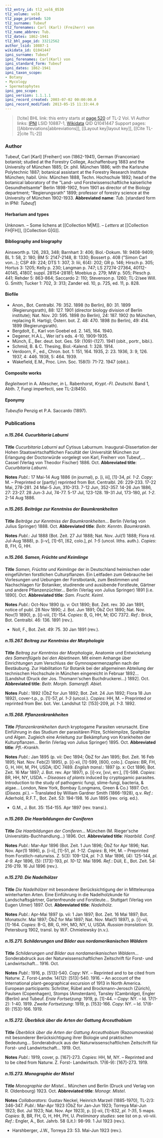 ```yaml
---
tl2_entry_id: tl2_vol6_0530
tl2_volume: vol6
tl2_page_printed: 520
tl2_surname: Tubeuf
tl2_forenames: Carl (Karl) (Freiherr) von
tl2_name_abbrev: Tub.
tl2_dates: 1862-1941
tl2_bhl_page_id: 33212562
author_lsid: 10887-1
wikidata_id: Q1041447
ipni_surname: Tubeuf
ipni_forenames: Carl(Karl) von
ipni_standard_form: Tubeuf
ipni_dates: 1862-1941
ipni_taxon_scope: 
- Botany
- Mycology
- Spermatophytes
ipni_geo_scope: 
ipni_version: 1.1.1.1
ipni_record_created: 2003-07-02 00:00:00.0
ipni_record_modified: 2013-05-15 11:33:44.0
---
```


> [!cite] BHL link: this entry starts at [page 520](https://www.biodiversitylibrary.org/page/33212562) of TL-2 Vol. VI
> Author links: [IPNI](https://www.ipni.org/a/10887-1) LSID 10887-1, [Wikidata](https://www.wikidata.org/wiki/Q1041447) QID Q1041447
> Support pages: [[Abbreviations|abbreviations]], [[Layout key|layout key]], [[Cite TL-2|cite TL-2]]

### Author

Tubeuf, Carl \[Karl\] \[Freiherr\] von (1862-1941), German (Franconian) botanist; studied at the Forestry College, Aschaffenburg 1883 and the University of München 1885; Dr. phil. München 1886; with the Karlsruhe Polytechnic 1887; botanical assistant at the Forestry Research Institute München; habil. Univ. München 1888, Techn. Hochschule 1892; head of the botanical laboratory of the "Land- und Forstwissenschaftliche kaiserliche Gesundheitsamte" Berlin 1898-1902, from 1901 as director of the Biology department; "Regierungsrath" 1899; professor of forestry science at the University of München 1902-1933. 
**Abbreviated name**: *Tub.* \[standard form in IPNI: *Tubeuf*\]

#### Herbarium and types

Unknown. – Some lichens at [[Collection M|M]]. – *Letters* at [[Collection FH|FH]], [[Collection G|G]].

#### Bibliography and biography

Ainsworth p. 126, 283, 348; Barnhart 3: 406; Biol.-Dokum. 18: 9408-9409; BL 1: 58, 2: 180; BM 5: 2147-2148, 8: 1330; Bossert p. 408 ("Simon Carl von...); CSP 49: 224; DTS 1: 307, 3: liii, 6(4): 202; GR p. 146; Hirsch p. 305; Hortus 3: 1205; Kelly p. 230; Langman p. 747; LS 27274-27364, 40112-40145, 41807, suppl. 28154-28181; Moebius p. 279; MW p. 505; Plesch p. 441; Rehder 5: 863-864; Saccardo 2: 110; Stevenson p. 1260; TL-2/see Will. G. Smith; Tucker 1: 702, 3: 313; Zander ed. 10, p. 725, ed. 11, p. 828.

#### Biofile

- Anon., Bot. Centralbl. 76: 352. 1898 (to Berlin), 80: 31. 1899 (Regierungsrath), 88: 127. 1901 (director biology division of Berlin institute); Nat. Nov. 20: 595. 1898 (to Berlin), 24: 187. 1902 (to München, replacing R. Hartig); Österr. bot. Z. 48: 470. 1898 (to Berlin), 49: 414. 1899 (Regierungsrath).
- Bergdolt, E., Karl von Goebel ed. 2. 145, 164. 1940.
- Degener, H.A.L., Wer ist's eds. 4-10, 1909-1935.
- Münch, E., Ber. deut. bot. Ges. 59: (109)-(127). 1941 (obit., portr., bibl.).
- Schmid, B. & C. Thesing, Biol.-Kalend. 1: 328. 1914.
- Verdoorn, F., ed., Chron. bot. 1: 151, 164. 1935, 2: 23. 1936, 3: 9, 126. 1937, 4: 446. 1938, 5: 464. 1939.
- Wakefield, E.M., Proc. Linn. Soc. 158(1): 71-72. 1947 (obit.).

#### Composite works

*Begleitwort* in A. Allescher, *in* L. Rabenhorst, *Krypt*.-*Fl. Deutschl*. Band 1, Abth. 7, Fungi imperfecti, see TL-2/8450.

#### Eponymy

*Tubeufia* Penzig et P.A. Saccardo (1897).

### Publications

##### n.15.264. Cucurbitaria Laburni

**Title**
*Cucurbitaria Laburni* auf Cytisus Laburnum. Inaugural-Dissertation der Hohen Staatswirtschaftlichen Facultät der Universität München zur Erlangung der Doctorwürde vorgelegt von Karl, Freiherr von Tubeuf,... Cassel (Verlag von Theodor Fischer) 1886. Oct.
**Abbreviated title**: *Cucurbitaria Laburni*.

**Notes**
*Publ*.: 17 Mai-14 Aug 1886 (in journal), p. \[i, iii\], \[1\]-34, *pl. 1-2. Copy*: M. – Preprinted or \[partly\] reprinted from Bot. Centralbl. 26: 229-233. 17-22 Mai, 278-281. 24 Mai-5 Jun, 310-313. 7-12 Jun, 352-357. 14-26 Jun 1886, 27: 23-27. 28 Jun-3 Jul, 74-77. 5-17 Jul, 123-128. 19-31 Jul, 173-180, *pl. 1-2.* 2-14 Aug 1886.

##### n.15.265. Beiträge zur Kenntniss der Baumkrankheiten

**Title**
*Beiträge zur Kenntniss der Baumkrankheiten*... Berlin (Verlag von Julius Springer) 1888. Oct.
**Abbreviated title**: *Beitr. Kenntn. Baumkrankh.*

**Notes**
*Publ*.: Jul 1888 (Bot. Zeit. 27 Jul 1888; Nat. Nov. Jul(1) 1888; Flora rd. Jul-Aug 1888), p. \[i-v\], \[1\]-61, \[62, colo.\], *pl. 1-5* (uncol. liths. auth.). *Copies*: B, FH, G, HH.

##### n.15.266. Samen, Früchte und Keimlinge

**Title**
*Samen, Früchte und Keimlinge* der in Deutschland heimischen oder eingeführten forstlichen Culturpflanzen. Ein Leitfaden zum Gebrauche bei Vorlesungen und Uebungen der Forstbotanik, zum Bestimmen und Nachschlagen für Botaniker, studirende und ausübende Forstleute, Gärtner und andere Pflanzenzüchter... Berlin (Verlag von Julius Springer) 1891 \[i.e. 1890\]. Oct.
**Abbreviated title**: *Sam. Frucht. Keiml.*

**Notes**
*Publ*.: Oct-Nov 1890 (p. v: Oct 1890; Bot. Zeit. rev. 30 Jan 1891, notice of publ. 28 Nov 1890; J. Bot. Jun 1891; ÖbZ Oct 1890; Nat. Nov. Nov(1) 1890), p. \[i\]-viii, \[1\]-154.
*Copies*: B, G, HH, M; IDC 7372.
*Ref*.: Brick, Bot. Centralbl. 46: 136. 1891 (rev.).
- Noll, F., Bot. Zeit. 49: 75. 30 Jan 1891 (rev.).

##### n.15.267. Beitrag zur Kenntniss der Morphologie

**Title**
*Beitrag zur Kenntniss der Morphologie*, Anatomie und Entwickelung *des Samenflügels bei den Abietineen*. Mit einem Anhange über Einrichtungen zum Verschluss der Gymnospermenzapfen nach der Bestäubung. Zur Habilitation für Botanik bei der allgemeinen Abteilung der technischen Hochschule in München eingereicht in Februar 1892... \[Landshut (Druck der Jos. Thomann'schen Buchdruckerei...) 1892\]. Oct.
**Abbreviated title**: *Beitr. Morph. Samenpfl. Abiet.*

**Notes**
*Publ*.: 1892 (ÖbZ for Jun 1892; Bot. Zeit. 24 Jun 1892; Flora 18 Jun 1892), cover-t.p., p. \[1\]-57, *pl. 1-3* (uncol.). *Copies*: HH, M. – Preprinted or reprinted from Ber. bot. Ver. Landshut 12: \[153\]-209, *pl. 1-3.* 1892.

##### n.15.268. Pflanzenkrankheiten

**Title**
*Pflanzenkrankheiten* durch kryptogame Parasiten verursacht. Eine Einführung in das Studium der parasitären Pilze, Schleimpilze, Spaltpilze und Algen. Zugleich eine Anleitung zur Bekämpfung von Krankheiten der Kulturpflanzen... Berlin (Verlag von Julius Springer) 1895. Oct.
**Abbreviated title**: *Pfl*.-*Krankh.*

**Notes**
*Publ*.: Jan 1895 (p. vii: Dec 1894; ÖbZ for Jan 1895; Bot. Zeit. 16 Feb 1895; Nat. Nov. Feb(2) 1895), p. \[i\]-xii, \[1\]-599, \[600, colo.\]. *Copies*: BR, FH, G, H, HH, M, PH, USDA; IDC 7489.
*English transl*.: 1897 (p. x: Oct 1896; Bot. Zeit. 16 Mar 1897; J. Bot. rev. Apr 1897), p. \[i\]-xv, \[xvi, err.\], \[1\]-598. *Copies*: BR, HH, NY, USDA. – *Diseases of plants* induced by cryptogamic parasites. Introduction to the study of pathogenic fungi, slime-fungi, bacteria, & algae... London, New York, Bombay (Longmans, Green & Co.) 1897. Oct. (*Diseas. pl.*). – Translated by William Gardner Smith (1866-1928), q.v.
*Ref*.: Aderhold, R.F.T., Bot. Zeit. 53: 194-198. 16 Jun 1895 (rev. orig. ed.).
- G.M., J. Bot. 35: 154-155. Apr 1897 (rev. transl.).

##### n.15.269. Die Haarbildungen der Coniferen

**Title**
*Die Haarbildungen der Coniferen*... München (M. Rieger'sche Universitäts-Buchhandlung...) 1896. Oct.
**Abbreviated title**: *Haarbild. Conif.*

**Notes**
*Publ*.: Mar-Apr 1896 (Bot. Zeit. 1 Jun 1896; ÖbZ for Apr 1896; Nat. Nov. Apr(1) 1896), p. \[i-ii\], \[1\]-51, *pl. 1-12. Copies*: B, HH, M. – Preprinted from Forstlich-naturwiss. Z. 5(3): 109-124, *pl. 1-3.* Mar 1896, (4): 125-144, *pl. 4-9.* Apr 1896, (5): \[173\]-193, *pl. 10-12.* Mai 1896.
*Ref*.: Düll, E., Bot. Zeit. 54: 216-219. 16 Jul 1896 (rev.).

##### n.15.270. Die Nadelhölzer

**Title**
*Die Nadelhölzer* mit besonderer Berücksichtigung der in Mitteleuropa winterharten Arten. Eine Einführung in die Nadelholzkunde für Landschaftsgärtner, Gartenfreunde und Forstleute... Stuttgart (Verlag von Eugen Ulmer) 1897. Oct.
**Abbreviated title**: *Nadelhölz.*

**Notes**
*Publ*.: Apr-Mai 1897 (p. vii: 1 Jan 1897; Bot. Zeit. 16 Mai 1897; Bot. Monatschr. Mai 1897; ÖbZ for Mai 1897; Nat. Nov. Mai(1) 1897), p. \[i\]-vii, \[1\]-164. *Copies*: B-G, BR, G, HH, MO, NY, U, USDA.
*Russian translation*: St. Petersburg 1902, transl. by W.F. Chmielewsky (n.v.).

##### n.15.271. Schilderungen und Bilder aus nordamerikanischen Wäldern

**Title**
*Schilderungen und Bilder aus nordamerikanischen Wäldern*... Sonderabdruck aus der Naturwissenschaftlichen Zeitschrift für Forst- und Landwirtschaft... 1916. Oct.

**Notes**
*Publ*.: 1916, p. \[513\]-540. *Copy*: NY. – Reprinted and to be cited from Naturw. Z. Forst-Landw. 14(12): \[513\]-540. 1916. – An account of the International plant-geographical excursion of 1913 in North America. European participants: Schröter, Rübel and Brockmann-Jerosch (Zürich), Paulsen (Copenhagen), Stomps (Amsterdam), Tansley (Cambridge), Engler (Berlin) and Tubeuf.
*Erste Fortsetzung*: 1919, p. \[1\]-44. – *Copy*: NY. – Id. 17(1-2): 1-40. 1919.
*Zweite Fortsetzung*: 1919, p. \[153\]-166. *Copy*: NY. – Id. 17(6-9): \[153\]-166. 1919.

##### n.15.272. Überblick über die Arten der Gattung Arceuthobium

**Title**
*Überblick über die Arten der Gattung Arceuthobium* (Razoumowskia) mit besonderer Berücksichtigung ihrer Biologie und praktischen Bedeutung... Sonderabdruck aus der Naturwissenschaftlichen Zeitschrift für Forst- und Landwirtschaft... 1919. Oct.

**Notes**
*Publ*.: 1919, cover, p. \[167\]-273. *Copies*: HH, M, NY. – Reprinted and to be cited from Naturw. Z. Forst- Landwirtsch. 17(6-9): \[167\]-273. 1919.

##### n.15.273. Monographie der Mistel

**Title**
*Monographie der Mistel*... München und Berlin (Druck und Verlag von R. Oldenbourg) 1923. Oct.
**Abbreviated title**: *Monogr. Mistel*.

**Notes**
*Collaborators*: Gustav Neckel, Heinrich Marzell (1885-1970), TL-2/3: 346-347.
*Publ*.: Mar-Apr 1923 (ÖbZ for Jan-Jun 1923; Torreya Mai-Jun 1923; Bot. Jul 1923; Nat. Nov. Apr 1923), p. \[i\]-xii, \[1\]-832, *pl. 1-35*, 5 maps. *Copies*: B, BR, FH, G, H, HH, PH, U.
*Preliminary studies*: see list on p. vii-viii.
*Ref*.: Engler, A., Bot. Jahrb. 58 (Lit.): 98-99. 1 Jul 1923 (rev.).
- Harshberger, J.W., Torreya 23: 53. Mai-Jun 1923 (rev.).

